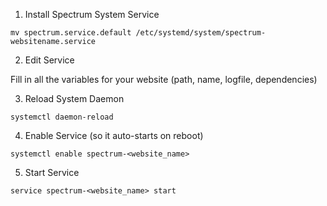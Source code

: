 1. Install Spectrum System Service

`mv spectrum.service.default /etc/systemd/system/spectrum-websitename.service`

2. Edit Service

Fill in all the variables for your website (path, name, logfile, dependencies)

3. Reload System Daemon

`systemctl daemon-reload`

4. Enable Service (so it auto-starts on reboot)

`systemctl enable spectrum-<website_name>`

5. Start Service

`service spectrum-<website_name> start`
